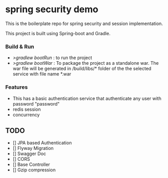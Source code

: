 # spring security demo

This is the boilerplate repo for spring security and session implementation.

This project is built using Spring-boot and Gradle.

### Build & Run

- *>gradlew bootRun* : to run the project 
- *>gradlew bootWar* : To package the project as a standalone war. The war file will be generated in /build/libs/* folder of the the selected service with file name *.war

### Features  

- This has a basic authentication service that authenticate any user with password "password"
- redis session 
- concurrency 

## TODO

- [] JPA based Authentication
- [] Flyway Migration
- [] Swagger Doc
- [] CORS 
- [] Base Controller 
- [] Gzip compression 

